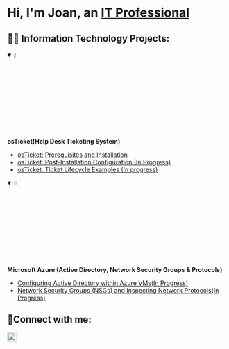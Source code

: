 <h1>Hi, I'm Joan, an <a href="https://www.linkedin.com/in/joan-pena-231427221/">IT Professional</a></h1>

<h2>👨‍💻 Information Technology Projects:</h2>

<details open> 
 <summary><img src="https://github.com/Joanrpena/joanrpena/assets/131486928/28788abd-1c56-4977-a40d-8c43d6f4ce57" height="5%" width="10%"/></summary>
 <b>osTicket(Help Desk Ticketing System)</b>
 
  - [osTicket: Prerequisites and Installation](https://github.com/joanrpena/osticket-prereqs)
  - [osTicket: Post-Installation Configuration (In Progress)](https://github.com/joanrpena/post-install-config)
  - [osTicket: Ticket Lifecycle Examples (In progress)](https://github.com/joanrpena/ticket-lifecycle)
</details>

<details open>
<summary><img src="https://github.com/Joanrpena/joanrpena/assets/131486928/0b832d62-eacc-4bea-bf2a-30e86bde29ee" height="5%" width="12%"/></summary>
   <b>Microsoft Azure (Active Directory, Network Security Groups & Protocols)</b>
  
  - [Configuring Active Directory within Azure VMs(In Progress)](https://github.com/joanrpena/configure-ad)
  - [Network Security Groups (NSGs) and Inspecting Network Protocols(In Progress)](https://github.com/joanrpena/azure-network-protocols)

</details>
<h2>🤳Connect with me:</h2>

[<img align="left" alt="Joan | LinkedIn" width="22px" src="https://cdn.jsdelivr.net/npm/simple-icons@v3/icons/linkedin.svg" />][linkedin]


[linkedin]:https://www.linkedin.com/in/joan-pena-231427221/
